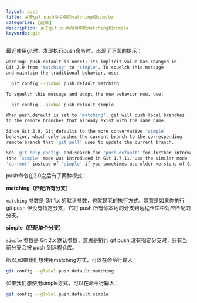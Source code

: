 ```yaml
---
layout: post
title: 关于git push命令中的matching和simple
categories: [运维]
description: 关于git push命令中的matching和simple
keywords: git
---
```


最近使用git时，发现执行push命令时，出现了下面的提示：

```bash
warning: push.default is unset; its implicit value has changed in
Git 2.0 from 'matching' to 'simple'. To squelch this message
and maintain the traditional behavior, use:

  git config --global push.default matching

To squelch this message and adopt the new behavior now, use:

  git config --global push.default simple

When push.default is set to 'matching', git will push local branches
to the remote branches that already exist with the same name.

Since Git 2.0, Git defaults to the more conservative 'simple'
behavior, which only pushes the current branch to the corresponding
remote branch that 'git pull' uses to update the current branch.

See 'git help config' and search for 'push.default' for further information.
(the 'simple' mode was introduced in Git 1.7.11. Use the similar mode
'current' instead of 'simple' if you sometimes use older versions of Git)
```

push命令在2.0之后有了两种模式：

**matching（匹配所有分支）**

`matching` 参数是 Git 1.x 的默认参数，也就是老的执行方式。其意是如果你执行 git push 但没有指定分支，它将 push 所有你本地的分支到远程仓库中对应匹配的分支。

**simple（匹配单个分支）**

`simple` 参数是 Git 2.x 默认参数，意思是执行 git push 没有指定分支时，只有当前分支会被 push 到远程仓库。

所以,如果我们想使用matching方式，可以在命令行输入：

```bash
git config --global push.default matching
```

如果我们想使用simple方式，可以在命令行输入：

```bash
git config --global push.default simple
```
